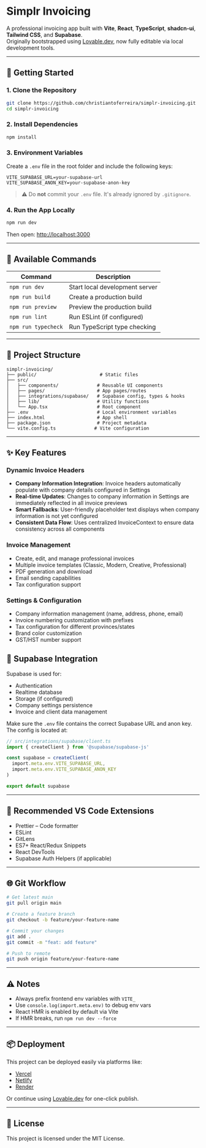 # Simplr Invoicing

A professional invoicing app built with **Vite**, **React**, **TypeScript**, **shadcn-ui**, **Tailwind CSS**, and **Supabase**.  
Originally bootstrapped using [Lovable.dev](https://lovable.dev), now fully editable via local development tools.

---

## 🚀 Getting Started

### 1. Clone the Repository

```bash
git clone https://github.com/christiantoferreira/simplr-invoicing.git
cd simplr-invoicing
```

### 2. Install Dependencies

```bash
npm install
```

### 3. Environment Variables

Create a `.env` file in the root folder and include the following keys:

```env
VITE_SUPABASE_URL=your-supabase-url
VITE_SUPABASE_ANON_KEY=your-supabase-anon-key
```

> ⚠️ Do **not** commit your `.env` file. It's already ignored by `.gitignore`.

### 4. Run the App Locally

```bash
npm run dev
```

Then open: [http://localhost:3000](http://localhost:3000)

---

## 💠 Available Commands

| Command              | Description                         |
|----------------------|-------------------------------------|
| `npm run dev`        | Start local development server      |
| `npm run build`      | Create a production build           |
| `npm run preview`    | Preview the production build        |
| `npm run lint`       | Run ESLint (if configured)          |
| `npm run typecheck`  | Run TypeScript type checking        |

---

## 📁 Project Structure

```
simplr-invoicing/
├── public/                       # Static files
├── src/
│   ├── components/              # Reusable UI components
│   ├── pages/                   # App pages/routes
│   ├── integrations/supabase/   # Supabase config, types & hooks
│   ├── lib/                     # Utility functions
│   └── App.tsx                  # Root component
├── .env                         # Local environment variables
├── index.html                   # App shell
├── package.json                 # Project metadata
└── vite.config.ts              # Vite configuration
```

---

## ✨ Key Features

### Dynamic Invoice Headers
- **Company Information Integration**: Invoice headers automatically populate with company details configured in Settings
- **Real-time Updates**: Changes to company information in Settings are immediately reflected in all invoice previews
- **Smart Fallbacks**: User-friendly placeholder text displays when company information is not yet configured
- **Consistent Data Flow**: Uses centralized InvoiceContext to ensure data consistency across all components

### Invoice Management
- Create, edit, and manage professional invoices
- Multiple invoice templates (Classic, Modern, Creative, Professional)
- PDF generation and download
- Email sending capabilities
- Tax configuration support

### Settings & Configuration
- Company information management (name, address, phone, email)
- Invoice numbering customization with prefixes
- Tax configuration for different provinces/states
- Brand color customization
- GST/HST number support

## 🔐 Supabase Integration

Supabase is used for:
- Authentication
- Realtime database
- Storage (if configured)
- Company settings persistence
- Invoice and client data management

Make sure the `.env` file contains the correct Supabase URL and anon key. The config is located at:

```ts
// src/integrations/supabase/client.ts
import { createClient } from '@supabase/supabase-js'

const supabase = createClient(
  import.meta.env.VITE_SUPABASE_URL,
  import.meta.env.VITE_SUPABASE_ANON_KEY
)

export default supabase
```

---

## 🔧 Recommended VS Code Extensions

- Prettier – Code formatter  
- ESLint  
- GitLens  
- ES7+ React/Redux Snippets  
- React DevTools  
- Supabase Auth Helpers (if applicable)

---

## 🌐 Git Workflow

```bash
# Get latest main
git pull origin main

# Create a feature branch
git checkout -b feature/your-feature-name

# Commit your changes
git add .
git commit -m "feat: add feature"

# Push to remote
git push origin feature/your-feature-name
```

---

## ⚠️ Notes

- Always prefix frontend env variables with `VITE_`
- Use `console.log(import.meta.env)` to debug env vars
- React HMR is enabled by default via Vite
- If HMR breaks, run `npm run dev --force`

---

## 📦 Deployment

This project can be deployed easily via platforms like:
- [Vercel](https://vercel.com/)
- [Netlify](https://www.netlify.com/)
- [Render](https://render.com/)

Or continue using [Lovable.dev](https://lovable.dev) for one-click publish.

---

## 📄 License

This project is licensed under the MIT License.
